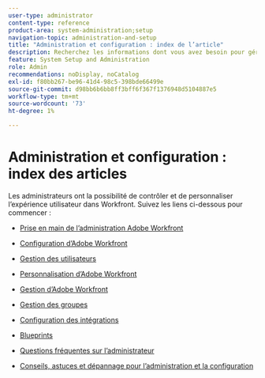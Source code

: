 ```yaml
---
user-type: administrator
content-type: reference
product-area: system-administration;setup
navigation-topic: administration-and-setup
title: "Administration et configuration : index de l’article"
description: Recherchez les informations dont vous avez besoin pour gérer le système Workfront.
feature: System Setup and Administration
role: Admin
recommendations: noDisplay, noCatalog
exl-id: f80bb267-be96-41d4-98c5-398bde66499e
source-git-commit: d98bb6b6bb8ff3bff6f367f1376948d5104887e5
workflow-type: tm+mt
source-wordcount: '73'
ht-degree: 1%

---
```


# Administration et configuration : index des articles

<!-- Audited: 12/2023 -->

Les administrateurs ont la possibilité de contrôler et de personnaliser l’expérience utilisateur dans Workfront. Suivez les liens ci-dessous pour commencer :

* [Prise en main de l’administration Adobe Workfront](../administration-and-setup/get-started-wf-administration/get-started-with-wf-administration.md)
  <!--
  <li data-mc-conditions="QuicksilverOrClassic.Draft mode"><a href="../administration-and-setup/adobe-admin-console/wf-admin-in-admin-console.md" class="MCXref xref" xrefformat="{para}">Workfront administration in the Adobe Admin Console</a> </li>
  -->

* [Configuration d’Adobe Workfront](../administration-and-setup/set-up-workfront/set-up-workfront.md)
* [Gestion des utilisateurs](../administration-and-setup/add-users/add-users.md)
* [Personnalisation d’Adobe Workfront](../administration-and-setup/customize-workfront/customize-workfront.md)
* [Gestion d’Adobe Workfront](../administration-and-setup/manage-workfront/manage-workfront.md)
* [Gestion des groupes](../administration-and-setup/manage-groups/manage-groups.md)
* [Configuration des intégrations](../administration-and-setup/configure-integrations/workfront-integrations.md)
* [Blueprints](../administration-and-setup/blueprints/blueprints.md)
* [Questions fréquentes sur l’administrateur](../administration-and-setup/administrator-faqs/adminstrator-faqs.md)
* [Conseils, astuces et dépannage pour l’administration et la configuration](../administration-and-setup/tips-tricks-and-troubleshooting/ttt-admin-setup.md)
